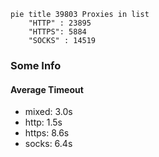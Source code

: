 
```mermaid
pie title 39803 Proxies in list
    "HTTP" : 23895
    "HTTPS": 5884
    "SOCKS" : 14519
```

### Some Info
#### Average Timeout

- mixed: 3.0s
- http: 1.5s
- https: 8.6s
- socks: 6.4s